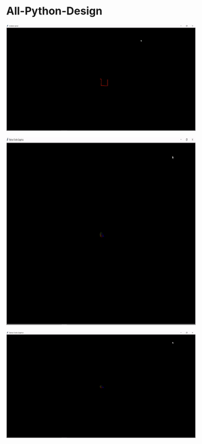 # All-Python-Design

![Alt Text](rainbow-spiral.gif)

<img src="rainbow-benzene.gif" width="800" height="500" />

![Alt Text](rainbow-benzene.gif)


